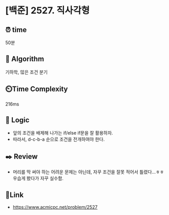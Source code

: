 # [백준] 2527. 직사각형
 
## ⏰  **time**
50분

## :pushpin: **Algorithm**
기하학, 많은 조건 분기

## ⏲️**Time Complexity**
216ms

## :round_pushpin: **Logic**
- 앞의 조건을 배제해 나가는 if/else if문을 잘 활용하자.
- 따라서, d-c-b-a 순으로 조건을 전개하여야 한다.

## :black_nib: **Review**
- 머리를 막 써야 하는 어려운 문제는 아닌데, 자꾸 조건을 잘못 적어서 틀렸다...ㅎㅎ 우습게 봤다가 자꾸 실수함. 

## 📡**Link**
- https://www.acmicpc.net/problem/2527
